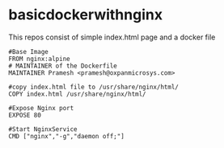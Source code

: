 # basicdockerwithnginx
This repos consist of simple index.html page and a docker file
   
    
    #Base Image
    FROM nginx:alpine
    # MAINTAINER of the Dockerfile
    MAINTAINER Pramesh <pramesh@oxpanmicrosys.com>
    
    #copy index.html file to /usr/share/nginx/html/
    COPY index.html /usr/share/nginx/html/
    
    #Expose Nginx port
    EXPOSE 80
    
    #Start NginxService
    CMD ["nginx","-g","daemon off;"]

